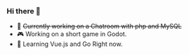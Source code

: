 ### Hi there 👋

<!--
**swadand/swadand** is a ✨ _special_ ✨ repository because its `README.md` (this file) appears on your GitHub profile.

Here are some ideas to get you started:-->

- 🔭 <del>Currently working on a Chatroom with php and MySQL</del>
- 🎮️ Working on a short game in Godot.
- 🌱 Learning Vue.js and Go Right now.

